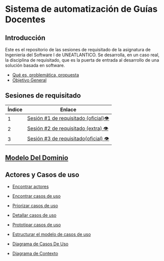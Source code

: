 # Sistema de automatización de Guías Docentes

## Introducción
Este es el repositorio de las sesiones de requisitado de la asignatura de Ingeniería del Software I de UNEATLANTICO. Se desarrolla, en un caso real, la disciplina de requisitado, que es la puerta de entrada al desarrollo de una solución basada en software. 
- [Qué es, problemática, propuesta](/introduccion/introduccion.md)
- [Objetivo General](/introduccion/objetivos.md)


## Sesiones de requisitado
<div align="center">

| Índice | Enlace |
|--------|--------|
| 1      | [Sesión #1 de requisitado (oficial)👁️](/SesionesDeRequisitado/Sesion1.md) |
| 2      | [Sesión #2 de requisitado (extra) 👁️](/SesionesDeRequisitado/Sesion2.md) |
| 3      | [Sesión #3 de requisitado(oficial) 👁️](/SesionesDeRequisitado/Sesion3.md) |


</div>

## [Modelo Del Dominio](/ModeloDelDominio/modeloDelDominio.md)

## Actores y Casos de uso

- [Encontrar actores](/CasosDeUso/Actividades/Actores.md)
- [Encontrar casos de uso](/CasosDeUso/Actividades/CasosDeUso.md)
- [Priorizar casos de uso](/CasosDeUso/Actividades/Priorizar.md)
- [Detallar casos de uso](/CasosDeUso/Actividades/Detallar.md)
- [Prototipar casos de uso](/CasosDeUso/Actividades/prototipos.md)
- [Estructurar el modelo de casos de uso](/CasosDeUso/Actividades/Estructurar.md)
- [Diagrama de Casos De Uso](/CasosDeUso/diagramaCasosDeUso/DiagramaCasosDeUso.md)

- [Diagrama de Contexto](/CasosDeUso/diagramaDeContexto/diagramaDeContexto.md) 



